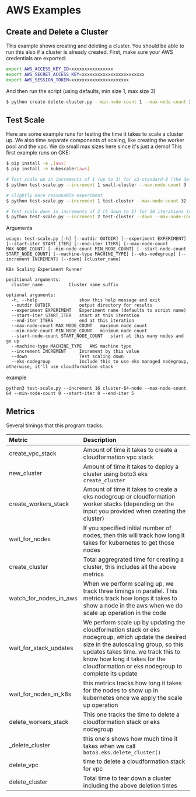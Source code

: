 # AWS Examples

## Create and Delete a Cluster

This example shows creating and deleting a cluster. You should be able to run
this  also if a cluster is already created. First, make sure your AWS credentials
are exported:

```bash
export AWS_ACCESS_KEY_ID=xxxxxxxxxxxxxxxx
export AWS_SECRET_ACCESS_KEY=xxxxxxxxxxxxxxxxxxxxxxxx
export AWS_SESSION_TOKEN=xxxxxxxxxxxxxxxxxxxxxx
```

And then run the script (using defaults, min size 1, max size 3)

```bash
$ python create-delete-cluster.py --min-node-count 1 --max-node-count 3 --machine-type m5.large
```

## Test Scale

Here are some example runs for testing the time it takes to scale a cluster up.
We also time separate components of scaling, like creating the worker pool and
the vpc. We do small max sizes here since it's just a demo! This first example runs on GKE:

```bash
$ pip install -e .[aws]
$ pip install -e kubescaler[aws]
```

```bash
# Test scale up in increments of 1 (up to 3) for c2-standard-8 (the default) just one iteration!
$ python test-scale.py --increment 1 small-cluster --max-node-count 3 --min-node-count 0 --start-iter 0 --end-iter 1

# Slightly more reasonable experiment
$ python test-scale.py --increment 1 test-cluster --max-node-count 32 --min-node-count 0 --start-iter 0 --end-iter 10

# Test scale down in increments of 2 (5 down to 1) for 10 iterations (default)
$ python test-scale.py --increment 2 test-cluster --down --max-node-count 5 --down
```

Arguments
```console
usage: test-scale.py [-h] [--outdir OUTDIR] [--experiment EXPERIMENT] [--start-iter START_ITER] [--end-iter ITERS] [--max-node-count MAX_NODE_COUNT] [--min-node-count MIN_NODE_COUNT] [--start-node-count START_NODE_COUNT] [--machine-type MACHINE_TYPE] [--eks-nodegroup] [--increment INCREMENT] [--down] [cluster_name]

K8s Scaling Experiment Runner

positional arguments:
  cluster_name          Cluster name suffix

optional arguments:
  -h, --help                show this help message and exit
  --outdir OUTDIR           output directory for results
  --experiment EXPERIMENT   Experiment name (defaults to script name)
  --start-iter START_ITER   start at this iteration
  --end-iter ITERS          end at this iteration
  --max-node-count MAX_NODE_COUNT   maximum node count
  --min-node-count MIN_NODE_COUNT   minimum node count
  --start-node-count START_NODE_COUNT   start at this many nodes and go up
  --machine-type MACHINE_TYPE   AWS machine type
  --increment INCREMENT     Increment by this value
  --down                    Test scaling down
  --eks-nodegroup           Include this to use eks managed nodegroup, otherwise, it'll use cloudformation stack
```
example 
```console
python3 test-scale.py --increment 16 cluster-64-node --max-node-count 64 --min-node-count 0 --start-iter 0 --end-iter 5
```
## Metrics
Several timings that this program tracks. 

| Metric              | Description |
| :---------------- | :------ |
| create_vpc_stack        |   Amount of time it takes to create a cloudformation vpc stack   |
| new_cluster           |   Amount of time it takes to deploy a cluster using boto3 eks `create_cluster`   |
| create_workers_stack    |  Amount of time it takes to create a eks nodegroup or cloudformation worker stacks (depending on the input you provided when creating the cluster)   |
| wait_for_nodes |  If you specified initial number of nodes, then this will track how long it takes for kubernetes to get those nodes   |
| create_cluster | Total aggregrated time for creating a cluster, this includes all the above metrics |
| watch_for_nodes_in_aws | When we perform scaling up, we track three timings in parallel. This metrics track how longs it takes to show a node in the aws when we do scale up operation in the code |
| wait_for_stack_updates | We perform scale up by updating the cloudformation stack or eks nodegroup, which update the desired size in the autoscaling group, so this updates takes time. we track this to know how long it takes for the cloudformation or eks nodegroup to complete its update |
| wait_for_nodes_in_k8s | this metrics tracks how long it takes for the nodes to show up in kubernetes once we apply the scale up operation | 
| delete_workers_stack | This one tracks the time to delete a cloudformation stack or eks nodegroup |
| _delete_cluster | this one's shows how much time it takes when we call `boto3.eks.delete_cluster()` |
| delete_vpc | time to delete a cloudformation stack for vpc |
| delete_cluster | Total time to tear down a cluster including the above deletion times |
